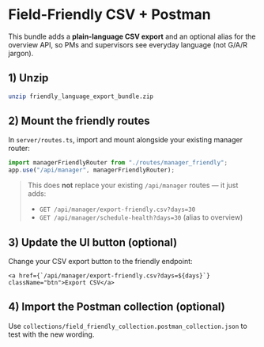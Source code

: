 # Field-Friendly CSV + Postman

This bundle adds a **plain-language CSV export** and an optional alias for the overview API,
so PMs and supervisors see everyday language (not G/A/R jargon).

## 1) Unzip
```bash
unzip friendly_language_export_bundle.zip
```

## 2) Mount the friendly routes
In `server/routes.ts`, import and mount alongside your existing manager router:
```ts
import managerFriendlyRouter from "./routes/manager_friendly";
app.use("/api/manager", managerFriendlyRouter);
```
> This does **not** replace your existing `/api/manager` routes — it just adds:
> - `GET /api/manager/export-friendly.csv?days=30`
> - `GET /api/manager/schedule-health?days=30` (alias to overview)

## 3) Update the UI button (optional)
Change your CSV export button to the friendly endpoint:
```tsx
<a href={`/api/manager/export-friendly.csv?days=${days}`} className="btn">Export CSV</a>
```

## 4) Import the Postman collection (optional)
Use `collections/field_friendly_collection.postman_collection.json` to test with the new wording.
